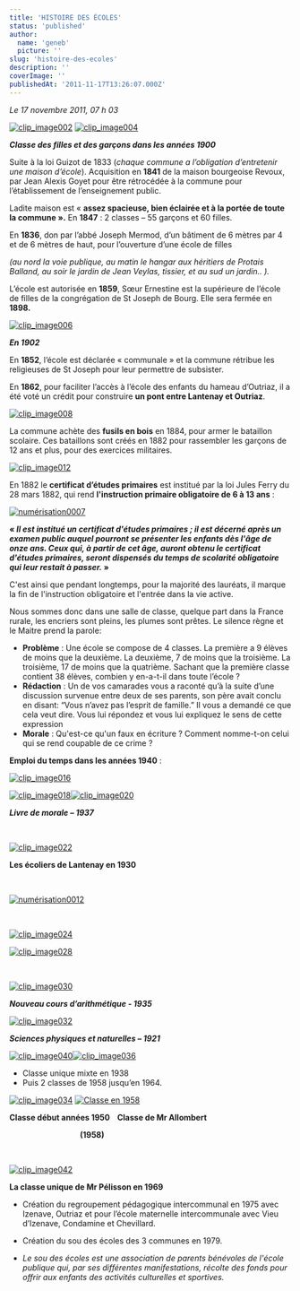 ```yaml
---
title: 'HISTOIRE DES ÉCOLES'
status: 'published'
author:
  name: 'geneb'
  picture: ''
slug: 'histoire-des-ecoles'
description: ''
coverImage: ''
publishedAt: '2011-11-17T13:26:07.000Z'
---
```


*Le 17 novembre 2011, 07 h 03*

[![clip_image002](https://beguelins.net/blog/public/Windows-Live-Writer/888fca015dd0_F7ED/clip_image002_thumb.jpg "clip_image002")](https://beguelins.net/blog/public/Windows-Live-Writer/888fca015dd0_F7ED/clip_image002_2.jpg) [![clip_image004](https://beguelins.net/blog/public/Windows-Live-Writer/888fca015dd0_F7ED/clip_image004_thumb.jpg "clip_image004")](https://beguelins.net/blog/public/Windows-Live-Writer/888fca015dd0_F7ED/clip_image004_2.jpg)

***Classe des filles et des garçons dans les années 1900***

Suite à la loi Guizot de 1833 (*chaque commune a l’obligation d’entretenir une maison d’école*). Acquisition en **1841** de la maison bourgeoise Revoux, par Jean Alexis Goyet pour être rétrocédée à la commune pour l’établissement de l’enseignement public.

Ladite maison est « **assez spacieuse, bien éclairée et à la portée de toute la commune ».** En **1847** : 2 classes – 55 garçons et 60 filles.

En **1836**, don par l’abbé Joseph Mermod, d’un bâtiment de 6 mètres par 4 et de 6 mètres de haut, pour l’ouverture d’une école de filles

*(au nord la voie publique, au matin le hangar aux héritiers de Protais Balland, au soir le jardin de Jean Veylas, tissier, et au sud un jardin.. ).*

L’école est autorisée en **1859**, Sœur Ernestine est la supérieure de l’école de filles de la congrégation de St Joseph de Bourg. Elle sera fermée en **1898.**

[![clip_image006](https://beguelins.net/blog/public/Windows-Live-Writer/888fca015dd0_F7ED/clip_image006_thumb.jpg "clip_image006")](https://beguelins.net/blog/public/Windows-Live-Writer/888fca015dd0_F7ED/clip_image006_2.jpg)

***En 1902***

En **1852**, l’école est déclarée « communale » et la commune rétribue les religieuses de St Joseph pour leur permettre de subsister.

En **1862**, pour faciliter l’accès à l’école des enfants du hameau d’Outriaz, il a été voté un crédit pour construire **un pont entre Lantenay et Outriaz**.

[![clip_image008](https://beguelins.net/blog/public/Windows-Live-Writer/888fca015dd0_F7ED/clip_image008_thumb.jpg "clip_image008")](https://beguelins.net/blog/public/Windows-Live-Writer/888fca015dd0_F7ED/clip_image008_2.jpg)

La commune achète des **fusils en bois** en 1884, pour armer le bataillon scolaire. Ces bataillons sont créés en 1882 pour rassembler les garçons de 12 ans et plus, pour des exercices militaires.

[![clip_image012](https://beguelins.net/blog/public/Windows-Live-Writer/888fca015dd0_F7ED/clip_image012_thumb.jpg "clip_image012")](https://beguelins.net/blog/public/Windows-Live-Writer/888fca015dd0_F7ED/clip_image012_2.jpg)

En 1882 le **certificat d’études primaires** est institué par la loi Jules Ferry du 28 mars 1882, qui rend **l'instruction primaire obligatoire de 6 à 13 ans** :

[![numérisation0007](https://beguelins.net/blog/public/Windows-Live-Writer/888fca015dd0_F7ED/numerisation0007_thumb.jpg "numérisation0007")](https://beguelins.net/blog/public/Windows-Live-Writer/888fca015dd0_F7ED/numerisation0007_2.jpg)

**« *Il est institué un certificat d'études primaires ; il est décerné après un examen public auquel pourront se présenter les enfants dès l'âge de onze ans. Ceux qui, à partir de cet âge, auront obtenu le certificat d'études primaires, seront dispensés du temps de scolarité obligatoire qui leur restait à passer.* »**

C'est ainsi que pendant longtemps, pour la majorité des lauréats, il marque la fin de l'instruction obligatoire et l'entrée dans la vie active.

Nous sommes donc dans une salle de classe, quelque part dans la France rurale, les encriers sont pleins, les plumes sont prêtes. Le silence règne et le Maitre prend la parole:

- **Problème** : Une école se compose de 4 classes. La première a 9 élèves de moins que la deuxième. La deuxième, 7 de moins que la troisième. La troisième, 17 de moins que la quatrième. Sachant que la première classe contient 38 élèves, combien y en-a-t-il dans toute l’école ?
- **Rédaction** : Un de vos camarades vous a raconté qu’à la suite d’une discussion survenue entre deux de ses parents, son père avait conclu en disant: “Vous n’avez pas l’esprit de famille.” Il vous a demandé ce que cela veut dire. Vous lui répondez et vous lui expliquez le sens de cette expression
- **Morale** : Qu'est-ce qu'un faux en écriture ? Comment nomme-t-on celui qui se rend coupable de ce crime ?

**Emploi du temps dans les années 1940** :

[![clip_image016](https://beguelins.net/blog/public/Windows-Live-Writer/888fca015dd0_F7ED/clip_image016_thumb.jpg "clip_image016")](https://beguelins.net/blog/public/Windows-Live-Writer/888fca015dd0_F7ED/clip_image016_2.jpg)

[![clip_image018](https://beguelins.net/blog/public/Windows-Live-Writer/888fca015dd0_F7ED/clip_image018_thumb.jpg "clip_image018")](https://beguelins.net/blog/public/Windows-Live-Writer/888fca015dd0_F7ED/clip_image018_2.jpg)[![clip_image020](https://beguelins.net/blog/public/Windows-Live-Writer/888fca015dd0_F7ED/clip_image020_thumb.jpg "clip_image020")](https://beguelins.net/blog/public/Windows-Live-Writer/888fca015dd0_F7ED/clip_image020_2.jpg)

***Livre de morale – 1937***

 

[![clip_image022](https://beguelins.net/blog/public/Windows-Live-Writer/888fca015dd0_F7ED/clip_image022_thumb.jpg "clip_image022")](https://beguelins.net/blog/public/Windows-Live-Writer/888fca015dd0_F7ED/clip_image022_2.jpg)

**Les écoliers de Lantenay en 1930**

 

[![numérisation0012](https://beguelins.net/blog/public/Windows-Live-Writer/888fca015dd0_F7ED/numerisation0012_thumb.jpg "numérisation0012")](https://beguelins.net/blog/public/Windows-Live-Writer/888fca015dd0_F7ED/numerisation0012_2.jpg)

 

[![clip_image024](https://beguelins.net/blog/public/Windows-Live-Writer/888fca015dd0_F7ED/clip_image024_thumb.jpg "clip_image024")](https://beguelins.net/blog/public/Windows-Live-Writer/888fca015dd0_F7ED/clip_image024_2.jpg)

[![clip_image028](https://beguelins.net/blog/public/Windows-Live-Writer/888fca015dd0_F7ED/clip_image028_thumb.jpg "clip_image028")](https://beguelins.net/blog/public/Windows-Live-Writer/888fca015dd0_F7ED/clip_image028_2.jpg)

 

[![clip_image030](https://beguelins.net/blog/public/Windows-Live-Writer/888fca015dd0_F7ED/clip_image030_thumb.jpg "clip_image030")](https://beguelins.net/blog/public/Windows-Live-Writer/888fca015dd0_F7ED/clip_image030_2.jpg)

***Nouveau cours d’arithmétique - 1935***

[![clip_image032](https://beguelins.net/blog/public/Windows-Live-Writer/888fca015dd0_F7ED/clip_image032_thumb.jpg "clip_image032")](https://beguelins.net/blog/public/Windows-Live-Writer/888fca015dd0_F7ED/clip_image032_2.jpg)

***Sciences physiques et* *naturelles – 1921***

[![clip_image040](https://beguelins.net/blog/public/Windows-Live-Writer/888fca015dd0_F7ED/clip_image040_thumb.jpg "clip_image040")](https://beguelins.net/blog/public/Windows-Live-Writer/888fca015dd0_F7ED/clip_image040_2.jpg)[![clip_image036](https://beguelins.net/blog/public/Windows-Live-Writer/888fca015dd0_F7ED/clip_image036_thumb.jpg "clip_image036")](https://beguelins.net/blog/public/Windows-Live-Writer/888fca015dd0_F7ED/clip_image036_2.jpg)

- Classe unique mixte en 1938
- Puis 2 classes de 1958 jusqu’en 1964.

[![clip_image034](https://beguelins.net/blog/public/Windows-Live-Writer/888fca015dd0_F7ED/clip_image034_thumb.jpg "clip_image034")](https://beguelins.net/blog/public/Windows-Live-Writer/888fca015dd0_F7ED/clip_image034_2.jpg) [![Classe en 1958](https://beguelins.net/blog/public/Windows-Live-Writer/888fca015dd0_F7ED/Classe_en_1958_thumb.jpg "Classe en 1958")](https://beguelins.net/blog/public/Windows-Live-Writer/888fca015dd0_F7ED/Classe_en_1958_2.jpg)

**Classe début années 1950    Classe de Mr Allombert**

                                **(1958)**

 

[![clip_image042](https://beguelins.net/blog/public/Windows-Live-Writer/888fca015dd0_F7ED/clip_image042_thumb.gif "clip_image042")](https://beguelins.net/blog/public/Windows-Live-Writer/888fca015dd0_F7ED/clip_image042_2.gif)

**La classe unique de Mr Pélisson en 1969**

- Création du regroupement pédagogique intercommunal en 1975 avec Izenave, Outriaz et pour l’école maternelle intercommunale avec Vieu d’Izenave, Condamine et Chevillard.

- Création du sou des écoles des 3 communes en 1979.

- *Le sou des écoles est une association de parents bénévoles de l'école publique qui, par ses différentes manifestations, récolte des fonds pour offrir aux enfants des activités culturelles et sportives.*